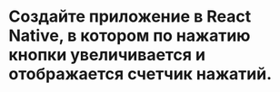 # Создайте приложение в React Native, в котором по нажатию кнопки увеличивается и отображается счетчик нажатий.

